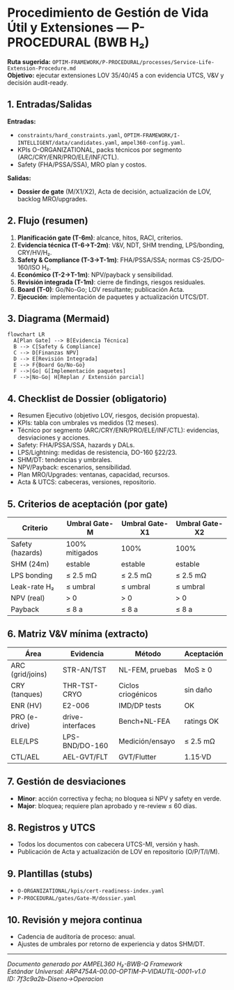 # Procedimiento de Gestión de Vida Útil y Extensiones — P-PROCEDURAL (BWB H₂)

**Ruta sugerida:** `OPTIM-FRAMEWORK/P-PROCEDURAL/processes/Service-Life-Extension-Procedure.md`  
**Objetivo:** ejecutar extensiones LOV 35/40/45 a con evidencia UTCS, V&V y decisión audit-ready.

## 1. Entradas/Salidas
**Entradas:**  
- `constraints/hard_constraints.yaml`, `OPTIM-FRAMEWORK/I-INTELLIGENT/data/candidates.yaml`, `ampel360-config.yaml`.  
- KPIs O-ORGANIZATIONAL, packs técnicos por segmento (ARC/CRY/ENR/PRO/ELE/INF/CTL).  
- Safety (FHA/PSSA/SSA), MRO plan y costos.

**Salidas:**  
- **Dossier de gate** (M/X1/X2), Acta de decisión, actualización de LOV, backlog MRO/upgrades.

## 2. Flujo (resumen)
1) **Planificación gate (T-6m)**: alcance, hitos, RACI, criterios.  
2) **Evidencia técnica (T-6→T-2m)**: V&V, NDT, SHM trending, LPS/bonding, CRY/HV/H₂.  
3) **Safety & Compliance (T-3→T-1m)**: FHA/PSSA/SSA; normas CS-25/DO-160/ISO H₂.  
4) **Económico (T-2→T-1m)**: NPV/payback y sensibilidad.  
5) **Revisión integrada (T-1m)**: cierre de findings, riesgos residuales.  
6) **Board (T-0)**: Go/No-Go; LOV resultante; publicación Acta.  
7) **Ejecución**: implementación de paquetes y actualización UTCS/DT.

## 3. Diagrama (Mermaid)
```mermaid
flowchart LR
  A[Plan Gate] --> B[Evidencia Técnica]
  B --> C[Safety & Compliance]
  C --> D[Finanzas NPV]
  D --> E[Revisión Integrada]
  E --> F{Board Go/No-Go}
  F -->|Go| G[Implementación paquetes]
  F -->|No-Go| H[Replan / Extensión parcial]
```

## 4. Checklist de Dossier (obligatorio)
- Resumen Ejecutivo (objetivo LOV, riesgos, decisión propuesta).
- KPIs: tabla con umbrales vs medidos (12 meses).
- Técnico por segmento (ARC/CRY/ENR/PRO/ELE/INF/CTL): evidencias, desviaciones y acciones.
- Safety: FHA/PSSA/SSA, hazards y DALs.
- LPS/Lightning: medidas de resistencia, DO-160 §22/23.
- SHM/DT: tendencias y umbrales.
- NPV/Payback: escenarios, sensibilidad.
- Plan MRO/Upgrades: ventanas, capacidad, recursos.
- Acta & UTCS: cabeceras, versiones, repositorio.

## 5. Criterios de aceptación (por gate)
| Criterio | Umbral Gate-M | Umbral Gate-X1 | Umbral Gate-X2 |
|---|---|---|---|
| Safety (hazards) | 100% mitigados | 100% | 100% |
| SHM (24m) | estable | estable | estable |
| LPS bonding | ≤ 2.5 mΩ | ≤ 2.5 mΩ | ≤ 2.5 mΩ |
| Leak-rate H₂ | ≤ umbral | ≤ umbral | ≤ umbral |
| NPV (real) | > 0 | > 0 | > 0 |
| Payback | ≤ 8 a | ≤ 8 a | ≤ 8 a |

## 6. Matriz V&V mínima (extracto)
| Área | Evidencia | Método | Aceptación |
|---|---|---|---|
| ARC (grid/joins) | STR-AN/TST | NL-FEM, pruebas | MoS ≥ 0 |
| CRY (tanques) | THR-TST-CRYO | Ciclos criogénicos | sin daño |
| ENR (HV) | E2-006 | IMD/DP tests | OK |
| PRO (e-drive) | drive-interfaces | Bench+NL-FEA | ratings OK |
| ELE/LPS | LPS-BND/DO-160 | Medición/ensayo | ≤ 2.5 mΩ |
| CTL/AEL | AEL-GVT/FLT | GVT/Flutter | 1.15·VD |

## 7. Gestión de desviaciones
- **Minor**: acción correctiva y fecha; no bloquea si NPV y safety en verde.
- **Major**: bloquea; requiere plan aprobado y re-review ≤ 60 días.

## 8. Registros y UTCS
- Todos los documentos con cabecera UTCS-MI, versión y hash.
- Publicación de Acta y actualización de LOV en repositorio (O/P/T/I/M).

## 9. Plantillas (stubs)
- `O-ORGANIZATIONAL/kpis/cert-readiness-index.yaml`
- `P-PROCEDURAL/gates/Gate-M/dossier.yaml`

## 10. Revisión y mejora continua
- Cadencia de auditoría de proceso: anual.
- Ajustes de umbrales por retorno de experiencia y datos SHM/DT.

---
*Documento generado por AMPEL360 H₂-BWB-Q Framework*  
*Estándar Universal: ARP4754A-00.00-OPTIM-P-VIDAUTIL-0001-v1.0*  
*ID: 7f3c9a2b-Diseno→Operacion*